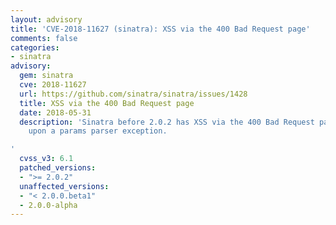 ```yaml
---
layout: advisory
title: 'CVE-2018-11627 (sinatra): XSS via the 400 Bad Request page'
comments: false
categories:
- sinatra
advisory:
  gem: sinatra
  cve: 2018-11627
  url: https://github.com/sinatra/sinatra/issues/1428
  title: XSS via the 400 Bad Request page
  date: 2018-05-31
  description: 'Sinatra before 2.0.2 has XSS via the 400 Bad Request page that occurs
    upon a params parser exception.

'
  cvss_v3: 6.1
  patched_versions:
  - ">= 2.0.2"
  unaffected_versions:
  - "< 2.0.0.beta1"
  - 2.0.0-alpha
---
```

